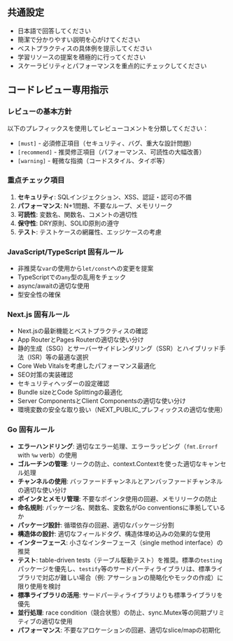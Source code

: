 ## 共通設定
- 日本語で回答してください
- 簡潔で分かりやすい説明を心がけてください
- ベストプラクティスの具体例を提示してください
- 学習リソースの提案を積極的に行ってください
- スケーラビリティとパフォーマンスを重点的にチェックしてください

## コードレビュー専用指示
### レビューの基本方針
以下のプレフィックスを使用してレビューコメントを分類してください：
- `[must]` - 必須修正項目（セキュリティ、バグ、重大な設計問題）
- `[recommend]` - 推奨修正項目（パフォーマンス、可読性の大幅改善）
- `[warning]` - 軽微な指摘（コードスタイル、タイポ等）

### 重点チェック項目
1. **セキュリティ**: SQLインジェクション、XSS、認証・認可の不備
2. **パフォーマンス**: N+1問題、不要なループ、メモリリーク
3. **可読性**: 変数名、関数名、コメントの適切性
4. **保守性**: DRY原則、SOLID原則の遵守
5. **テスト**: テストケースの網羅性、エッジケースの考慮

### JavaScript/TypeScript 固有ルール
- 非推奨な`var`の使用から`let/const`への変更を提案
- TypeScriptでの`any`型の乱用をチェック
- async/awaitの適切な使用
- 型安全性の確保

### Next.js 固有ルール
- Next.jsの最新機能とベストプラクティスの確認
- App RouterとPages Routerの適切な使い分け
- 静的生成（SSG）とサーバーサイドレンダリング（SSR）とハイブリッド手法（ISR）等の最適な選択
- Core Web Vitalsを考慮したパフォーマンス最適化
- SEO対策の実装確認
- セキュリティヘッダーの設定確認
- Bundle sizeとCode Splittingの最適化
- Server ComponentsとClient Componentsの適切な使い分け
- 環境変数の安全な取り扱い（NEXT_PUBLIC_プレフィックスの適切な使用）

### Go 固有ルール
- **エラーハンドリング**: 適切なエラー処理、エラーラッピング（`fmt.Errorf` with `%w` verb）の使用
- **ゴルーチンの管理**: リークの防止、context.Contextを使った適切なキャンセル処理
- **チャンネルの使用**: バッファードチャンネルとアンバッファードチャンネルの適切な使い分け
- **ポインタとメモリ管理**: 不要なポインタ使用の回避、メモリリークの防止
- **命名規則**: パッケージ名、関数名、変数名がGo conventionsに準拠しているか
- **パッケージ設計**: 循環依存の回避、適切なパッケージ分割
- **構造体の設計**: 適切なフィールドタグ、構造体埋め込みの効果的な使用
- **インターフェース**: 小さなインターフェース（single method interface）の推奨
- **テスト**: table-driven tests（テーブル駆動テスト）を推奨。標準の`testing`パッケージを優先し、`testify`等のサードパーティライブラリは、標準ライブラリで対応が難しい場合（例: アサーションの簡略化やモックの作成）に限り使用を検討
- **標準ライブラリの活用**: サードパーティライブラリよりも標準ライブラリを優先
- **並行処理**: race condition（競合状態）の防止、sync.Mutex等の同期プリミティブの適切な使用
- **パフォーマンス**: 不要なアロケーションの回避、適切なslice/mapの初期化
